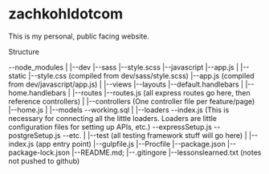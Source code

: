 # zachkohldotcom
This is my personal, public facing website. 


Structure

--node_modules
|
|--dev
    |--sass
        |--style.scss
    |--javascript
        |--app.js
|
|--static
    |--style.css (compiled from dev/sass/style.scss)
    |--app.js (compiled from dev/javascript/app.js)
|
|--views
    |--layouts
        |--default.handlebars
    |
    |--home.handlebars
|
|--routes
    |--routes.js (all express routes go here, then reference controllers)
|
|--controllers (One controller file per feature/page)
    |--home.js 
|
|--models
    --working.sql
|
|--loaders
    --index.js (This is necessary for connecting all the little loaders. Loaders are little configuration files for setting up APIs, etc.)
    --expressSetup.js
    --postgreSetup.js
    --etc.
|
|--test (all testing framework stuff will go here)
|
|--index.js (app entry point)
|--gulpfile.js 
|--Procfile
|--package.json
|--package-lock.json
|--README.md;
|--.gitingore
|--lessonslearned.txt (notes not pushed to github)